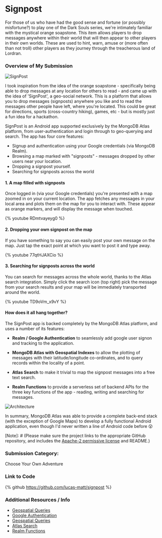 # Signpost

For those of us who have had the good sense and fortune (or possibly misfortune?) to play one of the Dark Souls series, we're intimately familiar with the mystical orange soapstone. This item allows players to drop messages anywhere within their world that will then appear to other players in their own worlds. These are used to hint, warn, amuse or (more often than not troll) other players as they journey through the treacherous land of Lordran.

### Overview of My Submission

![SignPost](https://dev-to-uploads.s3.amazonaws.com/uploads/articles/2aqidzw5kcth10r79s9b.png)

I took inspiration from the idea of the orange soapstone - specifically being able to drop messages at any location for others to read - and came up with the idea of 'SignPost', a geo-social network. This is a platform that allows you to drop messages (signposts) anywhere you like and to read the messages other people have left, where you're located. This could be great for directions, sports (cross-country hiking), games, etc - but is mostly just a fun idea for a hackathon.

SignPost is an Android app supported exclusively by the MongoDB Atlas platform, from user-authentication and login through to geo-querying and search. The app has four core features:
* Signup and authentication using your Google credentials (via MongoDB Realm).
* Browsing a map marked with "signposts" - messages dropped by other users near your location.
* Dropping a signpost yourself.
* Searching for signposts across the world 

#### 1. A map filled with signposts

Once logged in (via your Google credentials) you're presented with a map zoomed in on your current location. The app fetches any messages in your local area and plots them on the map for you to interact with. These appear as orange markers, and will display the message when touched.

{% youtube RDmtvayeyg0 %}

#### 2. Dropping your own signpost on the map

If you have something to say you can easily post your own message on the map. Just tap the exact point at which you want to post it and type away.

{% youtube 77qtHJAXCio %}

#### 3. Searching for signposts across the world

You can search for messages across the whole world, thanks to the Atlas search integration. Simply click the search icon (top right) pick the message from your search results and your map will be immediately transported around the world.

{% youtube TD9oVm_x9vY %}

#### How does it all hang together?

The SignPost app is backed completely by the MongoDB Atlas platform, and uses a number of its features:

* **Realm / Google Authentication** to seamlessly add google user signon and tracking to the application.

* **MongoDB Atlas with Geospatial Indexes** to allow the plotting of messages with their latitude/longitude co-ordinates, and to query records within the locality of a point.

* **Atlas Search** to make it trivial to map the signpost messages into a free text search.

* **Realm Functions** to provide a serverless set of backend APIs for the three key functions of the app - reading, writing and searching for messages.
 

![Architecture](https://dev-to-uploads.s3.amazonaws.com/uploads/articles/1ejhty2yb4qps3t17civ.jpg)


In summary, MongoDB Atlas was able to provide a complete back-end stack (with the exception of Google Maps) to develop a fully functional Android application, even though I'd never written a line of Android code before :astonished:

[Note]: # (Please make sure the project links to the appropriate GitHub repository, and includes the [Apache-2 permissive license](https://www.apache.org/licenses/LICENSE-2.0)  and README.)


### Submission Category: 

Choose Your Own Adventure


### Link to Code

{% github https://github.com/lucas-matt/signpost %}


### Additional Resources / Info

* [Geospatial Queries](https://docs.mongodb.com/manual/geospatial-queries/)
* [Google Authentication](https://docs.mongodb.com/realm/authentication/google/)
* [Geospatial Queries](https://docs.mongodb.com/manual/geospatial-queries/)
* [Atlas Search](https://docs.atlas.mongodb.com/atlas-search/)
* [Realm Functions](https://docs.mongodb.com/realm/functions/)
